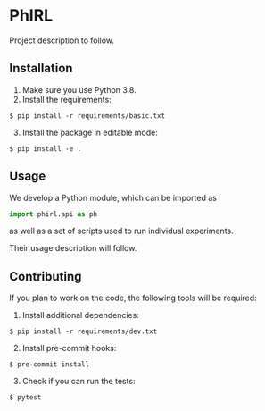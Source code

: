 # PhIRL

Project description to follow.

## Installation
1. Make sure you use Python 3.8.
2. Install the requirements:
```
$ pip install -r requirements/basic.txt
```
3. Install the package in editable mode:
```
$ pip install -e .
```

## Usage
We develop a Python module, which can be imported as
```python
import phirl.api as ph
```
as well as a set of scripts used to run individual experiments.

Their usage description will follow. 

## Contributing
If you plan to work on the code, the following tools will be required:
1. Install additional dependencies:
```
$ pip install -r requirements/dev.txt
```
2. Install pre-commit hooks:
```
$ pre-commit install
```
3. Check if you can run the tests:
```
$ pytest
```


